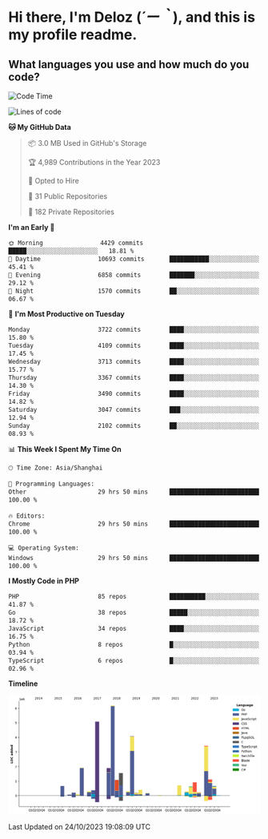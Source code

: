 # **Hi there, I'm Deloz (*´ー｀*), and this is my profile readme.**

## **What languages you use and how much do you code?**

<!--START_SECTION:waka-->
![Code Time](http://img.shields.io/badge/Code%20Time-2%2C640%20hrs%2055%20mins-blue)

![Lines of code](https://img.shields.io/badge/From%20Hello%20World%20I%27ve%20Written-32.3%20million%20lines%20of%20code-blue)

**🐱 My GitHub Data** 

> 📦 3.0 MB Used in GitHub's Storage 
 > 
> 🏆 4,989 Contributions in the Year 2023
 > 
> 💼 Opted to Hire
 > 
> 📜 31 Public Repositories 
 > 
> 🔑 182 Private Repositories 
 > 
**I'm an Early 🐤** 

```text
🌞 Morning                4429 commits        █████░░░░░░░░░░░░░░░░░░░░   18.81 % 
🌆 Daytime                10693 commits       ███████████░░░░░░░░░░░░░░   45.41 % 
🌃 Evening                6858 commits        ███████░░░░░░░░░░░░░░░░░░   29.12 % 
🌙 Night                  1570 commits        ██░░░░░░░░░░░░░░░░░░░░░░░   06.67 % 
```
📅 **I'm Most Productive on Tuesday** 

```text
Monday                   3722 commits        ████░░░░░░░░░░░░░░░░░░░░░   15.80 % 
Tuesday                  4109 commits        ████░░░░░░░░░░░░░░░░░░░░░   17.45 % 
Wednesday                3713 commits        ████░░░░░░░░░░░░░░░░░░░░░   15.77 % 
Thursday                 3367 commits        ████░░░░░░░░░░░░░░░░░░░░░   14.30 % 
Friday                   3490 commits        ████░░░░░░░░░░░░░░░░░░░░░   14.82 % 
Saturday                 3047 commits        ███░░░░░░░░░░░░░░░░░░░░░░   12.94 % 
Sunday                   2102 commits        ██░░░░░░░░░░░░░░░░░░░░░░░   08.93 % 
```


📊 **This Week I Spent My Time On** 

```text
🕑︎ Time Zone: Asia/Shanghai

💬 Programming Languages: 
Other                    29 hrs 50 mins      █████████████████████████   100.00 % 

🔥 Editors: 
Chrome                   29 hrs 50 mins      █████████████████████████   100.00 % 

💻 Operating System: 
Windows                  29 hrs 50 mins      █████████████████████████   100.00 % 
```

**I Mostly Code in PHP** 

```text
PHP                      85 repos            ██████████░░░░░░░░░░░░░░░   41.87 % 
Go                       38 repos            █████░░░░░░░░░░░░░░░░░░░░   18.72 % 
JavaScript               34 repos            ████░░░░░░░░░░░░░░░░░░░░░   16.75 % 
Python                   8 repos             █░░░░░░░░░░░░░░░░░░░░░░░░   03.94 % 
TypeScript               6 repos             █░░░░░░░░░░░░░░░░░░░░░░░░   02.96 % 
```



**Timeline**

![Lines of Code chart](https://raw.githubusercontent.com/deloz/deloz/main/assets/bar_graph.png)


 Last Updated on 24/10/2023 19:08:09 UTC
<!--END_SECTION:waka-->
